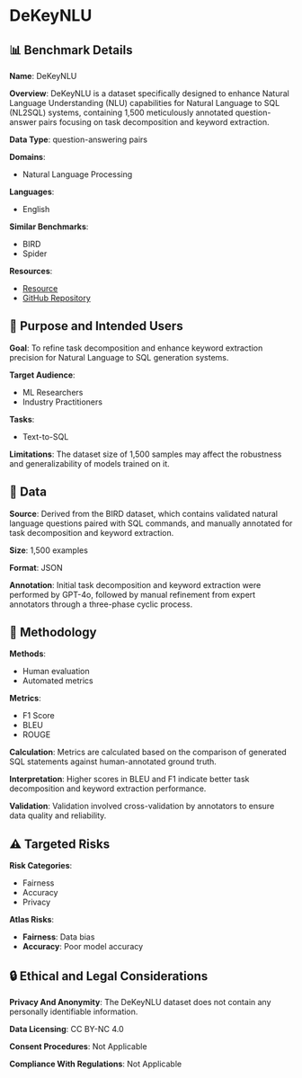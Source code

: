 # DeKeyNLU

## 📊 Benchmark Details

**Name**: DeKeyNLU

**Overview**: DeKeyNLU is a dataset specifically designed to enhance Natural Language Understanding (NLU) capabilities for Natural Language to SQL (NL2SQL) systems, containing 1,500 meticulously annotated question-answer pairs focusing on task decomposition and keyword extraction.

**Data Type**: question-answering pairs

**Domains**:
- Natural Language Processing

**Languages**:
- English

**Similar Benchmarks**:
- BIRD
- Spider

**Resources**:
- [Resource](https://huggingface.co/datasets/GPS-Lab/DeKeyNLU)
- [GitHub Repository](https://github.com/AlexJJJChen/DeKeyNLU)

## 🎯 Purpose and Intended Users

**Goal**: To refine task decomposition and enhance keyword extraction precision for Natural Language to SQL generation systems.

**Target Audience**:
- ML Researchers
- Industry Practitioners

**Tasks**:
- Text-to-SQL

**Limitations**: The dataset size of 1,500 samples may affect the robustness and generalizability of models trained on it.

## 💾 Data

**Source**: Derived from the BIRD dataset, which contains validated natural language questions paired with SQL commands, and manually annotated for task decomposition and keyword extraction.

**Size**: 1,500 examples

**Format**: JSON

**Annotation**: Initial task decomposition and keyword extraction were performed by GPT-4o, followed by manual refinement from expert annotators through a three-phase cyclic process.

## 🔬 Methodology

**Methods**:
- Human evaluation
- Automated metrics

**Metrics**:
- F1 Score
- BLEU
- ROUGE

**Calculation**: Metrics are calculated based on the comparison of generated SQL statements against human-annotated ground truth.

**Interpretation**: Higher scores in BLEU and F1 indicate better task decomposition and keyword extraction performance.

**Validation**: Validation involved cross-validation by annotators to ensure data quality and reliability.

## ⚠️ Targeted Risks

**Risk Categories**:
- Fairness
- Accuracy
- Privacy

**Atlas Risks**:
- **Fairness**: Data bias
- **Accuracy**: Poor model accuracy

## 🔒 Ethical and Legal Considerations

**Privacy And Anonymity**: The DeKeyNLU dataset does not contain any personally identifiable information.

**Data Licensing**: CC BY-NC 4.0

**Consent Procedures**: Not Applicable

**Compliance With Regulations**: Not Applicable
